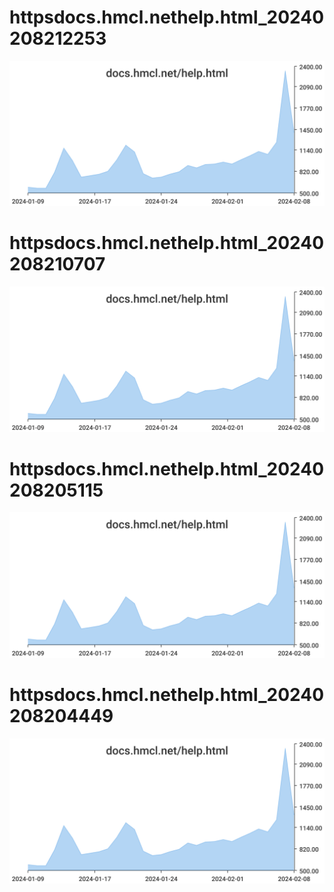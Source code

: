 # httpsdocs.hmcl.nethelp.html_20240208212253
![httpsdocs.hmcl.nethelp.html_20240208212253](/dailyhitssvg/httpsdocs.hmcl.nethelp.html_20240208212253.svg)
# httpsdocs.hmcl.nethelp.html_20240208210707
![httpsdocs.hmcl.nethelp.html_20240208210707](/dailyhitssvg/httpsdocs.hmcl.nethelp.html_20240208210707.svg)
# httpsdocs.hmcl.nethelp.html_20240208205115
![httpsdocs.hmcl.nethelp.html_20240208205115](/dailyhitssvg/httpsdocs.hmcl.nethelp.html_20240208205115.svg)
# httpsdocs.hmcl.nethelp.html_20240208204449
![httpsdocs.hmcl.nethelp.html_20240208204449](/dailyhitssvg/httpsdocs.hmcl.nethelp.html_20240208204449.svg)
